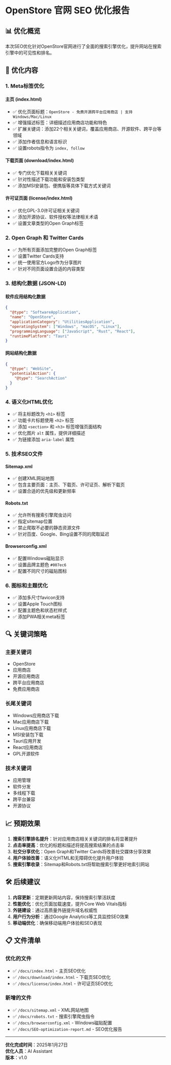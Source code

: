 # OpenStore 官网 SEO 优化报告

## 📊 优化概览

本次SEO优化针对OpenStore官网进行了全面的搜索引擎优化，提升网站在搜索引擎中的可见性和排名。

## 🎯 优化内容

### 1. Meta标签优化

#### 主页 (index.html)
- ✅ 优化页面标题：`OpenStore - 免费开源跨平台应用商店 | 支持Windows/Mac/Linux`
- ✅ 增强描述标签：详细描述应用商店功能和特色
- ✅ 扩展关键词：添加22个相关关键词，覆盖应用商店、开源软件、跨平台等领域
- ✅ 添加作者信息和语言标识
- ✅ 设置robots指令为 `index, follow`

#### 下载页面 (download/index.html)
- ✅ 专门优化下载相关关键词
- ✅ 针对性描述下载功能和安装包类型
- ✅ 添加MSI安装包、便携版等具体下载方式关键词

#### 许可证页面 (license/index.html)
- ✅ 优化GPL-3.0许可证相关关键词
- ✅ 添加开源协议、软件授权等法律相关术语
- ✅ 设置文章类型的Open Graph标签

### 2. Open Graph 和 Twitter Cards

- ✅ 为所有页面添加完整的Open Graph标签
- ✅ 设置Twitter Cards支持
- ✅ 统一使用官方Logo作为分享图片
- ✅ 针对不同页面设置合适的内容类型

### 3. 结构化数据 (JSON-LD)

#### 软件应用结构化数据
```json
{
  "@type": "SoftwareApplication",
  "name": "OpenStore",
  "applicationCategory": "UtilitiesApplication",
  "operatingSystem": ["Windows", "macOS", "Linux"],
  "programmingLanguage": ["JavaScript", "Rust", "React"],
  "runtimePlatform": "Tauri"
}
```

#### 网站结构化数据
```json
{
  "@type": "WebSite",
  "potentialAction": {
    "@type": "SearchAction"
  }
}
```

### 4. 语义化HTML优化

- ✅ 将主标题改为 `<h1>` 标签
- ✅ 功能卡片标题使用 `<h2>` 标签
- ✅ 添加 `<section>` 和 `<h3>` 标签增强页面结构
- ✅ 优化图片 `alt` 属性，提供详细描述
- ✅ 为链接添加 `aria-label` 属性

### 5. 技术SEO文件

#### Sitemap.xml
- ✅ 创建XML网站地图
- ✅ 包含主要页面：主页、下载页、许可证页、解析下载页
- ✅ 设置合适的优先级和更新频率

#### Robots.txt
- ✅ 允许所有搜索引擎爬虫访问
- ✅ 指定sitemap位置
- ✅ 禁止爬取不必要的静态资源文件
- ✅ 针对百度、Google、Bing设置不同的爬取延迟

#### Browserconfig.xml
- ✅ 配置Windows磁贴显示
- ✅ 设置品牌主题色 `#007ec6`
- ✅ 配置不同尺寸的磁贴图标

### 6. 图标和主题优化

- ✅ 添加多尺寸favicon支持
- ✅ 设置Apple Touch图标
- ✅ 配置主题色和状态栏样式
- ✅ 添加PWA相关meta标签

## 🔍 关键词策略

### 主要关键词
- OpenStore
- 应用商店
- 开源应用商店
- 跨平台应用商店
- 免费应用商店

### 长尾关键词
- Windows应用商店下载
- Mac应用商店下载
- Linux应用商店下载
- MSI安装包下载
- Tauri应用开发
- React应用商店
- GPL开源软件

### 技术关键词
- 应用管理
- 软件分发
- 多线程下载
- 跨平台兼容
- 开源协议

## 📈 预期效果

1. **搜索引擎排名提升**：针对应用商店相关关键词的排名将显著提升
2. **点击率提高**：优化的标题和描述将提高搜索结果的点击率
3. **社交分享优化**：Open Graph和Twitter Cards将改善社交媒体分享效果
4. **用户体验改善**：语义化HTML和无障碍优化提升用户体验
5. **搜索引擎收录**：Sitemap和Robots.txt将帮助搜索引擎更好地索引网站

## 🛠️ 后续建议

1. **内容更新**：定期更新网站内容，保持搜索引擎活跃度
2. **性能优化**：优化页面加载速度，提升Core Web Vitals指标
3. **外链建设**：通过高质量外链提升域名权威性
4. **用户行为分析**：通过Google Analytics等工具监控SEO效果
5. **移动端优化**：确保移动端用户体验和SEO表现

## 📋 文件清单

### 优化的文件
- ✅ `/docs/index.html` - 主页SEO优化
- ✅ `/docs/download/index.html` - 下载页SEO优化
- ✅ `/docs/license/index.html` - 许可证页SEO优化

### 新增的文件
- ✅ `/docs/sitemap.xml` - XML网站地图
- ✅ `/docs/robots.txt` - 搜索引擎爬虫指令
- ✅ `/docs/browserconfig.xml` - Windows磁贴配置
- ✅ `/docs/SEO-optimization-report.md` - SEO优化报告

---

**优化完成时间**：2025年1月27日  
**优化人员**：AI Assistant  
**版本**：v1.0